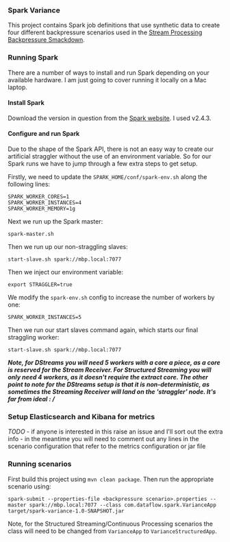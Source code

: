### Spark Variance
This project contains Spark job definitions that use synthetic data to create four different backpressure scenarios used in the [Stream Processing Backpressure Smackdown](http://owenrh.me.uk/blog/2019/09/30/).

### Running Spark
There are a number of ways to install and run Spark depending on your available hardware. I am just going to cover running it locally on a Mac laptop.

#### Install Spark
Download the version in question from the [Spark  website](https://spark.apache.org/downloads). I used v2.4.3.

#### Configure and run Spark
Due to the shape of the Spark API, there is not an easy way to create our artificial straggler without the use of an environment variable. So for our Spark runs we have to jump through a few extra steps to get setup.

Firstly, we need to update the `SPARK_HOME/conf/spark-env.sh` along the following lines:

```
SPARK_WORKER_CORES=1
SPARK_WORKER_INSTANCES=4
SPARK_WORKER_MEMORY=1g
```

Next we run up the Spark master:
```
spark-master.sh
```

Then we run up our non-straggling slaves:
```
start-slave.sh spark://mbp.local:7077
```

Then we inject our environment variable:
```
export STRAGGLER=true
```

We modify the `spark-env.sh` config to increase the number of workers by one:

```
SPARK_WORKER_INSTANCES=5
```

Then we run our start slaves command again, which starts our final straggling worker:
```
start-slave.sh spark://mbp.local:7077
```

___Note, for DStreams you will need 5 workers with a core a piece, as a core is reserved for the Stream Receiver. For Structured Streaming you will only need 4 workers, as it doesn't require the extract core. The other point to note for the DStreams setup is that it is non-deterministic, as sometimes the Streaming Receiver will land on the 'straggler' node. It's far from ideal : /___

### Setup Elasticsearch and Kibana for metrics
_TODO_ - if anyone is interested in this raise an issue and I'll sort out the extra info - in the meantime you will need to comment out any lines in the scenario configuration that refer to the metrics configuration or jar file

### Running scenarios
First build this project using `mvn clean package`. Then run the appropriate scenario using:
```
spark-submit --properties-file <backpressure scenario>.properties --master spark://mbp.local:7077 --class com.dataflow.spark.VarianceApp target/spark-variance-1.0-SNAPSHOT.jar 
```

Note, for the Structured Streaming/Continuous Processing scenarios the class will need to be changed from `VarianceApp` to `VarianceStructuredApp`.